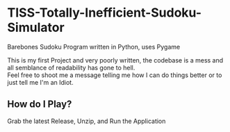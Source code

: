 # TISS-Totally-Inefficient-Sudoku-Simulator
Barebones Sudoku Program written in Python, uses Pygame  

This is my first Project and very poorly written, the codebase is a mess and all semblance of readability has gone to hell.  
Feel free to shoot me a message telling me how I can do things better or to just tell me I'm an Idiot.  

## How do I Play?
Grab the latest Release, Unzip, and Run the Application
